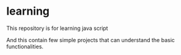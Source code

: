 # learning
This repository is for learning java script

And this contain few simple projects that can understand the basic functionalities.
